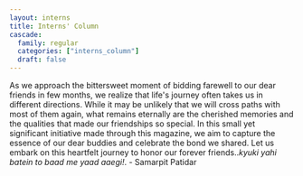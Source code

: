```yaml
---
layout: interns
title: Interns' Column
cascade:
  family: regular
  categories: ["interns_column"]
  draft: false
---
```


As we approach the bittersweet moment of bidding farewell to our dear friends in few months, we realize that life's journey often takes us in different directions. While it may be unlikely that we will cross paths with most of them again, what remains eternally are the cherished memories and the qualities that made our friendships so special. In this small yet significant initiative made through this magazine, we aim to capture the essence of our dear buddies and celebrate the bond we shared. Let us embark on this heartfelt journey to honor our forever friends..*kyuki yahi batein to baad me yaad aaegi!*. - Samarpit Patidar